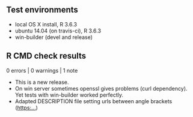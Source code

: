 ## Test environments
* local OS X install, R 3.6.3
* ubuntu 14.04 (on travis-ci), R 3.6.3
* win-builder (devel and release)

## R CMD check results

0 errors | 0 warnings | 1 note

* This is a new release.
* On win server sometimes openssl gives problems (curl dependency). Yet tests with win-builder worked perfectly.
* Adapted DESCRIPTION file setting urls between angle brackets (<https:...>)
